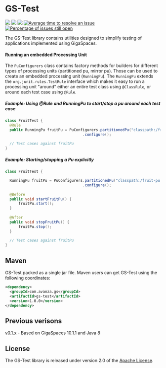 # GS-Test
[![][build img]][build]
[![][maven img]][maven]
[![][license img]][license]
[![Average time to resolve an issue](https://isitmaintained.com/badge/resolution/AvanzaBank/gs-test.svg)](https://isitmaintained.com/project/AvanzaBank/gs-test "Average time to resolve an issue")
[![Percentage of issues still open](https://isitmaintained.com/badge/open/AvanzaBank/gs-test.svg)](https://isitmaintained.com/project/AvanzaBank/gs-test "Percentage of issues still open")

The GS-Test library contains utilities designed to simplify testing of applications implemented using GigaSpaces.

#### Running an embedded Processing Unit
The `PuConfigurers` class contains factory methods for builders for different types of processing units (partitioned pu, mirror pu). Those can be used to create an embedded processing unit (`RunningPu`). The `RunningPu` extends the `org.junit.rules.TestRule` interface which makes it easy to run a processing unit "around" either an entire test class using `@ClassRule`, or around each test case using `@Rule`.

##### Example: Using @Rule and RunningPu to start/stop a pu around each test case
```java
class FruitTest {
  @Rule
  public RunningPu fruitPu = PuConfigurers.partitionedPu("classpath:/fruit-pu.xml")
                                   .configure();
                                   
  // Test cases against fruitPu
}
```

##### Example: Starting/stopping a Pu explicitly
```java
class FruitTest {

  RunningPu fruitPu = PuConfigurers.partitionedPu("classpath:/fruit-pu.xml")
                                   .configure();
  
  @Before                                 
  public void startFruitPu() {
      fruitPu.start();
  }
  
  @After                                 
  public void stopFruitPu() {
      fruitPu.stop();
  }
                                   
  // Test cases against fruitPu
}

```

## Maven

GS-Test packed as a single jar file. Maven users can get GS-Test using the following coordinates:

```xml
<dependency>
  <groupId>com.avanza.gs</groupId>
  <artifactId>gs-test</artifactId>
  <version>1.0.0</version>
</dependency>
``` 

## Previous verisons

[v0.1.x](https://github.com/AvanzaBank/gs-test/tree/v0.1.x) - Based on GigaSpaces 10.1.1 and Java 8

## License
The GS-Test library is released under version 2.0 of the [Apache License](https://www.apache.org/licenses/LICENSE-2.0).

[build]:https://github.com/AvanzaBank/gs-test/actions/workflows/build.yml
[build img]:https://github.com/AvanzaBank/gs-test/actions/workflows/build.yml/badge.svg

[release]:https://github.com/avanzabank/gs-test/releases
[release img]:https://img.shields.io/github/release/avanzabank/gs-test.svg

[license]:LICENSE
[license img]:https://img.shields.io/badge/License-Apache%202-blue.svg

[maven]:https://search.maven.org/#search|gav|1|g:"com.avanza.gs"
[maven img]:https://maven-badges.herokuapp.com/maven-central/com.avanza.gs/gs-test/badge.svg

